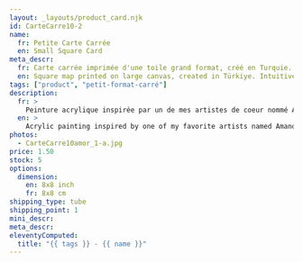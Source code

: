```yaml
---
layout: _layouts/product_card.njk
id: CarteCarre10-2
name: 
  fr: Petite Carte Carrée
  en: Small Square Card
meta_descr:
  fr: Carte carrée imprimée d'une toile grand format, créé en Turquie. Peinture intuitive de voyage 
  en: Square map printed on large canvas, created in Türkiye. Intuitive travel painting
tags: ["product", "petit-format-carré"]
description: 
  fr: > 
    Peinture acrylique inspirée par un de mes artistes de coeur nommé Amano Yoshitaka, en apposant les traits de ce couple à l'encre de chine, contrastant avec le fond coloré. 
  en: >
    Acrylic painting inspired by one of my favorite artists named Amano Yoshitaka, applying the features of this couple in Indian ink, contrasting with the colored background.
photos:
  - CarteCarre10amor_1-a.jpg
price: 1.50
stock: 5
options:
  dimension:
    en: 8x8 inch
    fr: 8x8 cm
shipping_type: tube
shipping_point: 1    
mini_descr:
meta_descr:
eleventyComputed:
  title: "{{ tags }} - {{ name }}"
---
```

